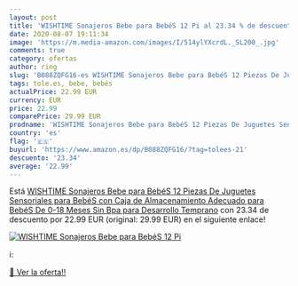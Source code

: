 ```yaml
---
layout: post
title: 'WISHTIME Sonajeros Bebe para BebéS 12 Pi al 23.34 % de descuento'
date: 2020-08-07 19:11:34
image: 'https://m.media-amazon.com/images/I/514ylYXcrdL._SL200_.jpg'
comments: true
category: ofertas
author: ring
slug: 'B088ZQFG16-es WISHTIME Sonajeros Bebe para BebéS 12 Piezas De Juguetes...'
tags: tole.es, bebe, bebés
actualPrice: 22.99 EUR
currency: EUR
price: 22.99
comparePrice: 29.99 EUR
prodname: 'WISHTIME Sonajeros Bebe para BebéS 12 Piezas De Juguetes Sensoriales para BebéS con Caja de Almacenamiento Adecuado para BebéS De 0-18 Meses Sin Bpa para Desarrollo Temprano'
country: 'es'
flag: '🇪🇸'
buyurl: 'https://www.amazon.es/dp/B088ZQFG16/?tag=tolees-21'
descuento: '23.34'
average: '22.99'
---
```


Está [WISHTIME Sonajeros Bebe para BebéS 12 Piezas De Juguetes Sensoriales para BebéS con Caja de Almacenamiento Adecuado para BebéS De 0-18 Meses Sin Bpa para Desarrollo Temprano](https://www.amazon.es/dp/B088ZQFG16/?tag=tolees-21) con 23.34 de descuento por 22.99 EUR (original: 29.99 EUR) en el siguiente enlace!

[![WISHTIME Sonajeros Bebe para BebéS 12 Pi](https://m.media-amazon.com/images/I/514ylYXcrdL._SL200_.jpg)](https://www.amazon.es/dp/B088ZQFG16/?tag=tolees-21)

ℹ️:


[🛒 Ver la oferta!!](https://www.amazon.es/dp/B088ZQFG16/?tag=tolees-21)
